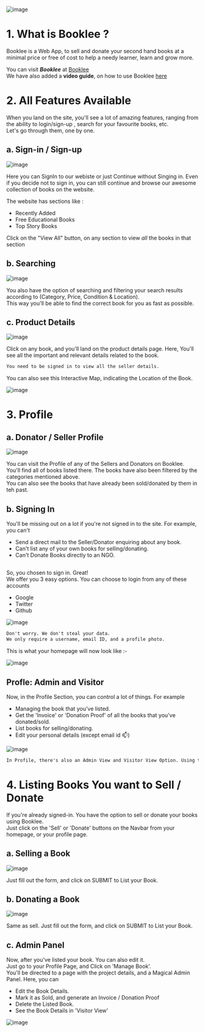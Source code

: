 ![image](https://user-images.githubusercontent.com/65490434/154921475-6b0b54ec-6268-48dd-bb97-619d3813b435.png)  

# 1. What is Booklee ?  

Booklee is a Web App, to sell and donate your second hand books at a minimal price or free of cost to help a needy learner, learn and grow more. 

You can visit **_Booklee_** at [Booklee](https://booklee.vercel.app/)  
We have also added a **video guide**, on how to use Booklee [here](https://www.youtube.com/watch?v=ykNmo_W762E)  
  
 
# 2. All Features Available  

When you land on the site, you'll see a lot of amazing features, ranging from the ability to login/sign-up , search for your favourite books, etc.  
Let's go through them, one by one.

## a. Sign-in / Sign-up  
![image](https://user-images.githubusercontent.com/65490434/155150442-c0c9dbcb-5afe-4661-bb61-ee6c9f610786.png)  

Here you can SignIn to our webiste or just Continue without Singing in. Even if you decide not to sign in, you can still continue and browse our awesome collection of books on the website.  

The website has sections like :  
- Recently Added
- Free Educational Books
- Top Story Books
  
Click on the "View All" button, on any section to view _all_ the books in that section  

## b. Searching  
![image](https://user-images.githubusercontent.com/65490434/155150566-78d6c35d-0fa7-4749-ac4c-414547e1bef9.png)  

You also have the option of searching and filtering your search results according to (Category, Price, Condition & Location).  
This way you'll be able to find the correct book for you as fast as possible.

## c. Product Details 
![image](https://user-images.githubusercontent.com/65490434/155150765-8c1c3747-72ec-44f2-a765-0bf2e2ec5d8a.png)  

Click on any book, and you'll land on the product details page. Here, You'll see all the important and relevant details related to the book.  
```diff
You need to be signed in to view all the seller details.  
```
You can also see this Interactive Map, indicating the Location of the Book.  

![image](https://user-images.githubusercontent.com/65490434/155151544-d9fbb30f-86ae-4eef-b5cc-8754ad70cf61.png)  

# 3. Profile  

## a. Donator / Seller Profile  
![image](https://user-images.githubusercontent.com/65490434/155152543-d4d82ae8-d108-478d-b9c7-afc25c3d327b.png)  

You can visit the Profile of any of the Sellers and Donators on Booklee. You'll find all of books listed there. The books have also been filtered by the categories mentioned above.  
You can also see the books that have already been sold/donated by them in teh past.  

## b. Signing In  

You'll be missing out on a lot if you're not signed in to the site. For example, you can't  
- Send a direct mail to the Seller/Donator enquiring about any book.
- Can't list any of your own books for selling/donating.
- Can't Donate Books directly to an NGO.

## 
So, you chosen to sign in. Great!  
We offer you 3 easy options. You can choose to login from any of these accounts
- Google
- Twitter
- Github  

![image](https://user-images.githubusercontent.com/65490434/155153270-401de576-6a53-4815-accc-a2352b166734.png)  

```diff
Don't worry. We don't steal your data.  
We only require a username, email ID, and a profile photo.  
```
This is what your homepage will now look like :-  

![image](https://user-images.githubusercontent.com/65490434/155153464-00c1927a-d25c-49b7-818b-0c11a3f3a64b.png)  


## Profle: Admin and Visitor  
Now, in the Profile Section, you can control a lot of things. For example  
- Managing the book that you've listed.
- Get the 'Invoice' or 'Donation Proof' of all the books that you've donated/sold.
- List books for selling/donating.
- Edit your personal details (except email id 📫)  

![image](https://user-images.githubusercontent.com/65490434/155155046-a676360d-8aee-4b41-9013-4a3b92a8ed27.png)  


```diff
In Profile, there's also an Admin View and Visitor View Option. Using this, you can preview what your profile will look like to other visitors.
```  

# 4. Listing Books You want to Sell / Donate  

If you're already signed-in. You have the option to sell or donate your books using Booklee.  
Just click on the 'Sell' or 'Donate' buttons on the Navbar from your homepage, or your profile page.  

## a. Selling a Book  

![image](https://user-images.githubusercontent.com/65490434/155155354-96ac20c8-7377-4349-9a03-2ab8f68f33da.png)  

Just fill out the form, and click on SUBMIT to List your Book.  

## b. Donating a Book  

![image](https://user-images.githubusercontent.com/65490434/155155406-68812252-6fa1-455d-9dd9-527b4aac0b8e.png)  

Same as sell. Just fill out the form, and click on SUBMIT to List your Book.  

## c. Admin Panel  

Now, after you've listed your book. You can also edit it.  
Just go to your Profile Page, and Click on 'Manage Book'.  
You'll be directed to a page with the project details, and a Magical Admin Panel. Here, you can  
- Edit the Book Details.
- Mark it as Sold, and generate an Invoice / Donation Proof
- Delete the Listed Book.
- See the Book Details in 'Visitor View'  

![image](https://user-images.githubusercontent.com/65490434/155155460-98df31f6-1bff-4f23-9695-229689a86dba.png)  
